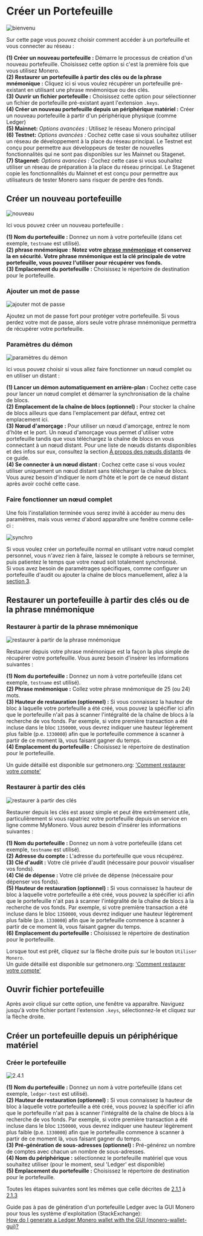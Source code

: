 # Créer un Portefeuille
![bienvenu](media/wizard_2-options.png)

Sur cette page vous pouvez choisir comment accéder à un portefeuille et vous connecter au réseau :

**(1) Créer un nouveau portefeuille :** Démarre le processus de création d'un nouveau portefeuille. Choisissez cette option si c'est la première fois que vous utilisez Monero.    
**(2) Restaurer un portefeuille à partir des clés ou de la phrase mnémonique :** Cliquez ici si vous voulez récupérer un portefeuille pré-existant en utilisant une phrase mnémonique ou des clés.    
**(3) Ouvrir un fichier portefeuille :** Choisissez cette option pour sélectionner un fichier de portefeuille pré-existant ayant l'extension `.keys`.    
**(4) Créer un nouveau portefeuille depuis un périphérique matériel :** Créer un nouveau portefeuille à partir d'un périphérique physique (comme Ledger)    
**(5) Mainnet:** *Options avancées :* Utilisez le réseau Monero principal    
**(6) Testnet:** *Options avancées :* Cochez cette case si vous souhaitez utiliser un réseau de développement à la place du réseau principal. Le Testnet est conçu pour permettre aux développeurs de tester de nouvelles fonctionnalités qui ne sont pas disponibles sur les Mainnet ou Stagenet.    
**(7) Stagenet:** *Options avancées :* Cochez cette case si vous souhaitez utiliser un réseau de préparation à la place du réseau principal. Le Stagenet copie les fonctionnalités du Mainnet et est conçu pour permettre aux utilisateurs de tester Monero sans risquer de perdre des fonds.    

## Créer un nouveau portefeuille
![nouveau](media/wizard_3-create.png)

Ici vous pouvez créer un nouveau portefeuille :

**(1) Nom du portefeuille :** Donnez un nom à votre portefeuille (dans cet exemple, `testname` est utilisé).    
**(2) phrase mnémonique : Notez votre [phrase mnémonique](https://getmonero.org/fr/resources/moneropedia/mnemonicseed.html) et conservez la en sécurité. Votre phrase mnémonique est la clé principale de votre portefeuille, vous pouvez l'utiliser pour récupérer vos fonds.**    
**(3) Emplacement du portefeuille :** Choisissez le répertoire de destination pour le portefeuille.    

### Ajouter un mot de passe
![ajouter mot de passe](media/wizard_4-pass.png)

Ajoutez un mot de passe fort pour protéger votre portefeuille. Si vous perdez votre mot de passe, alors seule votre phrase mnémonique permettra de récupérer votre portefeuille.

### Paramètres du démon
![paramètres du démon](media/wizard_5-daemon-settings.png)

Ici vous pouvez choisir si vous allez faire fonctionner un nœud complet ou en utiliser un distant :

**(1) Lancer un démon automatiquement en arrière-plan :** Cochez cette case pour lancer un nœud complet et démarrer la synchronisation de la chaîne de blocs.    
**(2) Emplacement de la chaîne de blocs (optionnel) :** Pour stocker la chaîne de blocs ailleurs que dans l'emplacement par défaut, entrez cet emplacement ici.    
**(3) Nœud d'amorçage :** Pour utiliser un nœud d'amorçage, entrez le nom d'hôte et le port. Un nœud d'amorçage vous permet d'utiliser votre portefeuille tandis que vous téléchargez la chaîne de blocs en vous connectant à un nœud distant. Pour une liste de nœuds distants disponibles et des infos sur eux, consultez la section [À propos des nœuds distants](#8a-propos-des-nœuds-distants) de ce guide.    
**(4) Se connecter à un nœud distant :** Cochez cette case si vous voulez utiliser uniquement un nœud distant sans télécharger la chaîne de blocs. Vous aurez besoin d'indiquer le nom d'hôte et le port de ce nœud distant après avoir coché cette case.

### Faire fonctionner un nœud complet
Une fois l'installation terminée vous serez invité à accéder au menu des paramètres, mais vous verrez d'abord apparaître une fenêtre comme celle-ci :

![synchro](media/daemon-launch.png)

Si vous voulez créer un portefeuille normal en utilisant votre nœud complet personnel, vous n'avez rien à faire, laissez le compte à rebours se terminer, puis patientez le temps que votre nœud soit totalement synchronisé.    
Si vous avez besoin de paramétrages spécifiques, comme configurer un portefeuille d'audit ou ajouter la chaîne de blocs manuellement, allez à la [section 3](#3-paramètres).    

## Restaurer un portefeuille à partir des clés ou de la phrase mnémonique

### Restaurer à partir de la phrase mnémonique
![restaurer à partir de la phrase mnémonique](media/wizard_6-restore-seed.png)

Restaurer depuis votre phrase mnémonique est la façon la plus simple de récupérer votre portefeuille. Vous aurez besoin d'insérer les informations suivantes :

**(1) Nom du portefeuille :** Donnez un nom à votre portefeuille (dans cet exemple, `testname` est utilisé).    
**(2) Phrase mnémonique :** Collez votre phrase mnémonique de 25 (ou 24) mots.    
**(3) Hauteur de restauration (optionnel) :** Si vous connaissez la hauteur de bloc à laquelle votre portefeuille a été créé, vous pouvez la spécifier ici afin que le portefeuille n'ait pas à scanner l'intégralité de la chaîne de blocs à la recherche de vos fonds. Par exemple, si votre première transaction a été incluse dans le bloc `1350000`, vous devrez indiquer une hauteur légèrement plus faible (p.e. `1330000`) afin que le portefeuille commence à scanner à partir de ce moment là, vous faisant gagner du temps.    
**(4) Emplacement du portefeuille :** Choisissez le répertoire de destination pour le portefeuille.    

Un guide détaillé est disponible sur getmonero.org: ['Comment restaurer votre compte'](https://getmonero.org/fr/resources/user-guides/restore_account.html)

### Restaurer à partir des clés
![restaurer à partir des clés](media/wizard_7-restore-keys.png)

Restaurer depuis les clés est assez simple et peut être extrêmement utile, particulièrement si vous rapatriez votre portefeuille depuis un service en ligne comme MyMonero. Vous aurez besoin d'insérer les informations suivantes :

**(1) Nom du portefeuille :** Donnez un nom à votre portefeuille (dans cet exemple, `testname` est utilisé).    
**(2) Adresse du compte :** L'adresse du portefeuille que vous récupérez.    
**(3) Clé d'audit :** Votre clé privée d'audit (nécessaire pour pouvoir visualiser vos fonds).    
**(4) Clé de dépense :** Votre clé privée de dépense (nécessaire pour dépenser vos fonds).    
**(5) Hauteur de restauration (optionnel) :** Si vous connaissez la hauteur de bloc à laquelle votre portefeuille a été créé, vous pouvez la spécifier ici afin que le portefeuille n'ait pas à scanner l'intégralité de la chaîne de blocs à la recherche de vos fonds. Par exemple, si votre première transaction a été incluse dans le bloc `1350000`, vous devrez indiquer une hauteur légèrement plus faible (p.e. `1330000`) afin que le portefeuille commence à scanner à partir de ce moment là, vous faisant gagner du temps.    
**(6) Emplacement du portefeuille :** Choisissez le répertoire de destination pour le portefeuille.    

Lorsque tout est prêt, cliquez sur la flèche droite puis sur le bouton `Utiliser Monero`.    
Un guide détaillé est disponible sur getmonero.org: ['Comment restaurer votre compte'](https://getmonero.org/fr/resources/user-guides/restore_account.html)

## Ouvrir fichier portefeuille
Après avoir cliqué sur cette option, une fenêtre va apparaître. Naviguez jusqu'à votre fichier portant l'extension `.keys`, sélectionnez-le et cliquez sur la flèche droite.

## Créer un portefeuille depuis un périphérique matériel

### Créer le portefeuille
![2.4.1](media/create_hardware_wallet.png)

**(1) Nom du portefeuille :** Donnez un nom à votre portefeuille (dans cet exemple, `ledger-test` est utilisé).   
**(2) Hauteur de restauration (optionnel) :** Si vous connaissez la hauteur de bloc à laquelle votre portefeuille a été créé, vous pouvez la spécifier ici afin que le portefeuille n'ait pas à scanner l'intégralité de la chaîne de blocs à la recherche de vos fonds. Par exemple, si votre première transaction a été incluse dans le bloc `1350000`, vous devrez indiquer une hauteur légèrement plus faible (p.e. `1330000`) afin que le portefeuille commence à scanner à partir de ce moment là, vous faisant gagner du temps.    
**(3) Pré-génération de sous-adresses (optionnel) :** Pré-générez un nombre de comptes avec chacun un nombre de sous-adresses.    
**(4) Nom du périphérique :** sélectionnez le portefeuille matériel que vous souhaitez utiliser (pour le moment, seul 'Ledger' est disponible)    
**(5) Emplacement du portefeuille :** Choisissez le répertoire de destination pour le portefeuille. 
&nbsp;

Toutes les étapes suivantes sont les mêmes que celle décrites de [2.1.1](#211-ajouter-un-mot-de-passe) à [2.1.3](#213-faire-fonctionner-un-nœud-complet)
&nbsp;

Guide pas à pas de génération d'un portefeuille Ledger avec la GUI Monero pour tous les système d'exploitation (StackExchange):    
[How do I generate a Ledger Monero wallet with the GUI (monero-wallet-gui)?](https://monero.stackexchange.com/questions/9901/how-do-i-generate-a-ledger-monero-wallet-with-the-gui-monero-wallet-gui)
